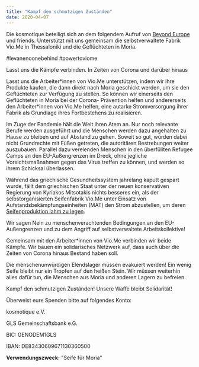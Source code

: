 ```yaml
---
title: "Kampf den schmutzigen Zuständen"
date: 2020-04-07
---
```


Die kosmotique beteiligt sich an dem folgendem Aufruf von [Beyond Europe](https://beyondeurope.net/) und friends. Unterstützt mit uns gemeinsam die selbstverwaltete Fabrik Vio.Me in Thessaloniki und die Geflüchteten in Moria.

#levanenoonebehind #powertoviome

Lasst uns die Kämpfe verbinden. In Zeiten von Corona und darüber hinaus

Lasst uns die Arbeiter\*innen von Vio.Me unterstützen, indem wir ihre Produkte kaufen, die dann direkt nach Moria geschickt werden, um sie den Geflüchteten zur Verfügung zu stellen. So können wir einerseits den Geflüchteten in Moria bei der Corona- Prävention helfen und andererseits den Arbeiter\*innen von Vio.Me helfen, eine autarke Stromversorgung ihrer Fabrik als Grundlage ihres Fortbestehens zu realisieren.

Im Zuge der Pandemie hält die Welt ihren Atem an. Nur noch relevante Berufe werden ausgeführt und die Menschen werden dazu angehalten zu Hause zu bleiben und auf Abstand zu gehen. Soweit so gut, würden dabei nicht Grundrechte mit Füßen getreten, die autoritären Bestrebungen weiter auszubauen. Parallel dazu verelenden Menschen in den überfüllten Refugee Camps an den EU-Außengrenzen im Dreck, ohne jegliche Vorsichtsmaßnahmen gegen das Virus treffen zu können, und werden so ihrem Schicksal überlassen.

Während das griechische Gesundheitssystem jahrelang kaputt gespart wurde, fällt dem griechischen Staat unter der neuen konservativen Regierung von Kyriakos Mitsotakis nichts besseres ein, als der selbstorganisierten Seifenfabrik Vio.Me unter Einsatz von Aufstandsbekämpfungseinheiten (MAT) den Strom abzustellen, um deren [Seifenproduktion lahm zu legen](https://beyondeurope.net/1274/hands-off-vio-me-occupied-soap-factory-powered-off/).

Wir sagen Nein zu menschenverachtenden Bedingungen an den EU- Außengrenzen und zu dem Angriff auf selbstverwaltete Arbeitskollektive!

Gemeinsam mit den Arbeiter\*innen von Vio.Me verbinden wir beide Kämpfe. Wir bauen ein solidarisches Netzwerk auf, dass auch über die Zeiten von Corona hinaus Bestand haben soll.

Die menschenunwürdigen Elendslager müssen evakuiert werden! Ein wenig Seife bleibt nur ein Tropfen auf den heißen Stein. Wir müssen weiterhin alles dafür tun, die Menschen aus Moria und anderen Lagern zu befreien.

Kampf den schmutzigen Zuständen! Unsere Waffe bleibt Solidarität!

Überweist eure Spenden bitte auf folgendes Konto:

kosmotique e.V.

GLS Gemeinschaftsbank e.G.

BIC: GENODEM1GLS

IBAN: DE83430609671130360500

**Verwendungszweck:** "Seife für Moria"
